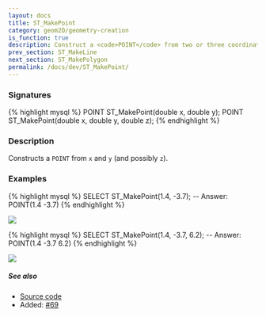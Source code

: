 ```yaml
---
layout: docs
title: ST_MakePoint
category: geom2D/geometry-creation
is_function: true
description: Construct a <code>POINT</code> from two or three coordinates
prev_section: ST_MakeLine
next_section: ST_MakePolygon
permalink: /docs/dev/ST_MakePoint/
---
```


### Signatures

{% highlight mysql %}
POINT ST_MakePoint(double x, double y);
POINT ST_MakePoint(double x, double y, double z);
{% endhighlight %}

### Description

Constructs a `POINT` from `x` and `y` (and possibly `z`).

### Examples

{% highlight mysql %}
SELECT ST_MakePoint(1.4, -3.7);
-- Answer:     POINT(1.4 -3.7)
{% endhighlight %}

<img class="displayed" src="../ST_MakePoint_1.png"/>

{% highlight mysql %}
SELECT ST_MakePoint(1.4, -3.7, 6.2);
-- Answer:     POINT(1.4 -3.7 6.2)
{% endhighlight %}

<img class="displayed" src="../ST_MakePoint_2.png"/>

##### See also

* <a href="https://github.com/irstv/H2GIS/blob/master/h2spatial-ext/src/main/java/org/h2gis/h2spatialext/function/spatial/create/ST_MakePoint.java" target="_blank">Source code</a>
* Added: <a href="https://github.com/irstv/H2GIS/pull/69" target="_blank">#69</a>
